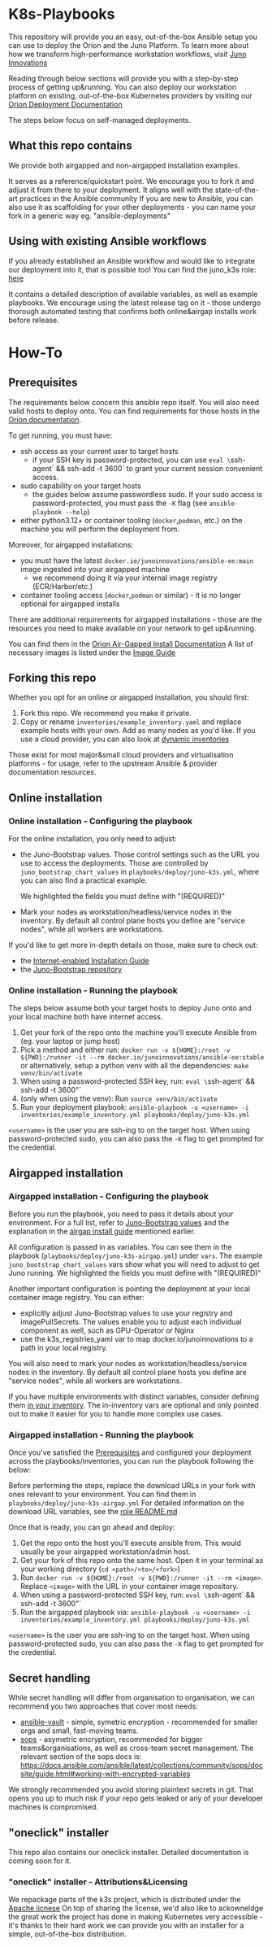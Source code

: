 # K8s-Playbooks

This repository will provide you an easy, out-of-the-box Ansible setup you can use to deploy the Orion and the Juno Platform.
To learn more about how we transform high-performance workstation workflows, visit [Juno Innovations](https://www.juno-innovations.com/)

Reading through below sections will provide you with a step-by-step process of getting up&running.
You can also deploy our workstation platform on existing, out-of-the-box Kubernetes providers by visiting our [Orion Deployment Documentation](https://juno-fx.github.io/Orion-Documentation/installation/deployments/)

The steps below focus on self-managed deployments.

## What this repo contains

We provide both airgapped and non-airgapped installation examples.


It serves as a reference/quickstart point. We encourage you to fork it and adjust it from there to your deployment.
It aligns well with the state-of-the-art practices in the Ansible community
If you are new to Ansible, you can also use it as scaffolding for your other deployments - you can name your fork in a generic way eg. "ansible-deployments"

## Using with existing Ansible workflows

If you already established an Ansible workflow and would like to integrate our deployment into it, that is possible too!
You can find the juno_k3s role: [here](http://github.com/juno-fx/juno_k3s)

It contains a detailed description of available variables, as well as example playbooks.
We encourage using the latest release tag on it - those undergo thorough automated testing that confirms both online&airgap installs work before release.

# How-To


## Prerequisites

The requirements below concern this ansible repo itself. You will also need valid hosts to deploy onto.
You can find requirements for those hosts in the [Orion documentation](https://juno-fx.github.io/Orion-Documentation/installation/pre-reqs/requirements/).

To get running, you must have:
- ssh access as your current user to target hosts
  - if your SSH key is password-protected, you can use `eval \`ssh-agent\` && ssh-add -t 3600` to grant your current session convenient access.
- sudo capability on your target hosts
  - the guides below assume passwordless sudo. If your sudo access is password-protected, you must pass the `-K` flag (see `ansible-playbook --help`)
- either python3.12+ or container tooling (`docker`,`podman`, etc.) on the machine you will perform the deployment from.

Moreover, for airgapped installations:
  - you must have the latest `docker.io/junoinnovations/ansible-ee:main` image ingested into your airgapped machine
    - we recommend doing it via your internal image registry (ECR/Harbor/etc.)
  - container tooling access (`docker`,`podman` or similar) - it is no longer optional for airgapped installs


There are additional requirements for airgapped installations - those are the resources you need to make available on your network to get up&running.

You can find them in the [Orion Air-Gapped Install Documentation](https://juno-fx.github.io/Orion-Documentation/installation/special/air-gapped/)
A list of necessary images is listed under the [Image Guide](https://juno-fx.github.io/Orion-Documentation/installation/pre-reqs/images/)


## Forking this repo


Whether you opt for an online or airgapped installation, you should first:


1. Fork this repo. We recommend you make it private.
2. Copy or rename `inventories/example_inventory.yaml` and replace example hosts with your own. Add as many nodes as you'd like.
If you use a cloud provider, you can also look at [dynamic inventories](https://docs.ansible.com/ansible/latest/plugins/inventory.html)

Those exist for most major&small cloud providers and virtualisation platforms - for usage, refer to the upstream Ansible & provider documentation resources.


## Online installation

### Online installation - Configuring the playbook

For the online installation, you only need to adjust:
- the Juno-Bootstrap values. Those control settings such as the URL you use to access the deployments.
  Those are controlled by `juno_bootstrap_chart_values` in `playbooks/deploy/juno-k3s.yml`, where you can also find a practical example. 

  We highlighted the fields  you must define with "(REQUIRED)"
- Mark your nodes as workstation/headless/service nodes in the inventory. By default all control plane hosts you define are "service nodes", while all workers are workstations.

If you'd like to get more in-depth details on those, make sure to check out:
- the [Internet-enabled Installation Guide](https://juno-fx.github.io/Orion-Documentation/installation/juno/)
- the [Juno-Bootstrap repository](https://github.com/juno-fx/Juno-Bootstrap)

### Online installation - Running the playbook

The steps below assume both your target hosts to deploy Juno onto and your local machine both have internet access.

1. Get your fork of the repo onto the machine you'll execute Ansible from (eg. your laptop or jump host)
2. Pick a method and either run: `docker run -v ${HOME}:/root -v ${PWD}:/runner -it --rm docker.io/junoinnovations/ansible-ee:stable`
or alternatively, setup a python venv with all the dependencies: `make venv/bin/activate`
3. When using a password-protected SSH key, run: `eval \`ssh-agent\` && ssh-add -t 3600"`
3. (only when using the venv): Run `source venv/bin/activate`
4. Run your deployment playbook: `ansible-playbook -u <username> -i inventories/example_inventory.yml playbooks/deploy/juno-k3s.yml`

`<username>` is the user you are ssh-ing to on the target host.
When using password-protected sudo, you can also pass the `-K` flag to get prompted for the credential.


## Airgapped installation

### Airgapped installation - Configuring the playbook

Before you run the playbook, you need to pass it details about your environment.
For a full list, refer to [Juno-Bootstrap values](https://github.com/juno-fx/Juno-Bootstrap) and the explanation in the  [airgap install guide](https://juno-fx.github.io/Orion-Documentation/installation/special/air-gapped/) mentioned earlier.

All configuration is passed in as variables. You can see them in the playbook (`playbooks/deploy/juno-k3s-airgap.yml`) under `vars`.
The example `juno_bootstrap_chart_values` vars show what you will need to adjust to get Juno running. We highlighted the fields  you must define with "(REQUIRED)"

Another important configuration is pointing the deployment at your local container image registry. You can either:
- explicitly adjust Juno-Bootstrap values to use your registry and imagePullSecrets. The values enable you to adjust each individual component as well, such as GPU-Operator or Nginx
- use the k3s_registries_yaml var to map docker.io/junoinnovations to a path in your local registry.


You will also need to mark your nodes as workstation/headless/service nodes in the inventory. By default all control plane hosts you define are "service nodes", while all workers are workstations.

If you have multiple environments with distinct variables, consider defining them [in your inventory](https://docs.ansible.com/ansible/latest/inventory_guide/intro_inventory.html#inheriting-variable-values-group-variables-for-groups-of-groups).
The in-inventory vars are optional and only pointed out to make it easier for you to handle more complex use cases.

### Airgapped installation - Running the playbook

Once you've satisfied the [Prerequisites](#Prerequisites) and configured your deployment across the playbooks/inventories, you can run the playbook following the below:

Before performing the steps, replace the download URLs in your fork with ones relevant to your environment. You can find them in `playbooks/deploy/juno-k3s-airgap.yml`
For detailed information on the download URL variables, see the [role README.md](https://github.com/juno-fx/juno_k3s)


Once that is ready, you can go ahead and deploy:

1. Get the repo onto the host you'll execute ansible from. This would usually be your airgapped workstation/admin host.
2. Get your fork of this repo onto the same host. Open it in your terminal as your working directory (`cd <path>/<to>/<fork>`)
3. Run `docker run -v ${HOME}:/root -v ${PWD}:/runner -it --rm <image>`. Replace `<image>` with the URL in your container image repository.
4. When using a password-protected SSH key, run: `eval \`ssh-agent\` && ssh-add -t 3600"`
5. Run the airgapped playbook via: `ansible-playbook -u <username> -i inventories/example_inventory.yml playbooks/deploy/juno-k3s.yml`

`<username>` is the user you are ssh-ing to on the target host.
When using password-protected sudo, you can also pass the `-K` flag to get prompted for the credential.

## Secret handling

While secret handling will differ from organisation to organisation, we can recommend you two approaches that cover most needs:

- [ansible-vault](https://docs.ansible.com/ansible/latest/cli/ansible-vault.html) - simple, symetric encryption - recommended for smaller orgs and small, fast-moving teams.
- [sops](https://docs.ansible.com/ansible/latest/collections/community/sops/docsite/guide.html) - asymetric encryption, recommended for bigger teams&organisations, as well as cross-team secret management.
  The relevant section of the sops docs is: https://docs.ansible.com/ansible/latest/collections/community/sops/docsite/guide.html#working-with-encrypted-variables


We strongly recommended you avoid storing plaintext secrets in git.
That opens you up to much risk if your repo gets leaked or any of your developer machines is compromised.



## "oneclick" installer

This repo also contains our oneclick installer.
Detailed documentation is coming soon for it.

### "oneclick" installer - Attributions&Licensing

We repackage parts of the k3s project, which is distributed under the [Apache licnese](https://github.com/k3s-io/k3s/blob/master/LICENSE)
On top of sharing the license, we'd also like to ackowneldge the great work the project has done in making Kubernetes very accessible - it's thanks to their hard work we can provide you with an installer for a simple, out-of-the-box distribution.
